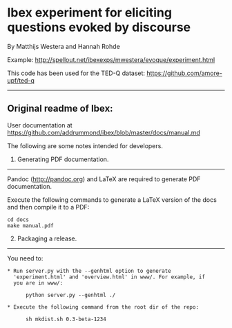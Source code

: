 # Ibex experiment for eliciting questions evoked by discourse #
By Matthijs Westera and Hannah Rohde

Example: http://spellout.net/ibexexps/mwestera/evoque/experiment.html

This code has been used for the TED-Q dataset: https://github.com/amore-upf/ted-q

-------------------------
## Original readme of Ibex: ##

User documentation at https://github.com/addrummond/ibex/blob/master/docs/manual.md

The following are some notes intended for developers.


1. Generating PDF documentation.
------------------------------------------------------------------------

Pandoc (http://pandoc.org) and LaTeX are required to generate PDF documentation.

Execute the following commands to generate a LaTeX version of the docs and then
compile it to a PDF:

    cd docs
    make manual.pdf


2. Packaging a release.
------------------------------------------------------------------------

You need to:

    * Run server.py with the --genhtml option to generate
      'experiment.html' and 'overview.html' in www/. For example, if
      you are in www/:

          python server.py --genhtml ./

    * Execute the following command from the root dir of the repo:

          sh mkdist.sh 0.3-beta-1234
